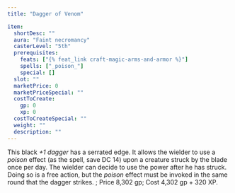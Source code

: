 ```yaml
---
title: "Dagger of Venom"

item:
  shortDesc: ""
  aura: "Faint necromancy"
  casterLevel: "5th"
  prerequisites:
    feats: ["{% feat_link craft-magic-arms-and-armor %}"]
    spells: ["_poison_"]
    special: []
  slot: ""
  marketPrice: 0
  marketPriceSpecial: ""
  costToCreate:
    gp: 0
    xp: 0
  costToCreateSpecial: ""
  weight: ""
  description: ""
---
```

This black _+1 dagger_ has a serrated edge. It allows the wielder to use a _poison_ effect (as the spell, save DC 14) upon a creature struck by the blade once per day. The wielder can decide to use the power after he has struck. Doing so is a free action, but the _poison_ effect must be invoked in the same round that the dagger strikes.
; Price 8,302 gp; Cost 4,302 gp + 320 XP.

